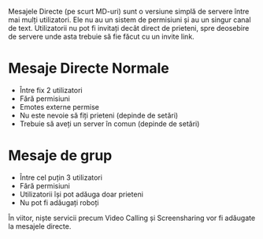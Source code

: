 
<!-- TITLE:Mesaje Directe -->
<!-- SUBTITLE: Trimite direct mesaje utilizatorilor înafara serverelor  -->

Mesajele Directe (pe scurt MD-uri) sunt o versiune simplă de servere între mai mulți utilizatori. Ele nu au un sistem de permisiuni și au un singur canal de text. Utilizatorii nu pot fi invitați decât direct de prieteni, spre deosebire de servere unde asta trebuie să fie făcut cu un invite link.

# Mesaje Directe Normale

- Între fix 2 utilizatori
- Fără permisiuni
- Emotes externe permise
- Nu este nevoie să fiți prieteni (depinde de setări)
- Trebuie să aveți un server în comun (depinde de setări)

# Mesaje de grup

- Între cel puțin 3 utilizatori
- Fără permisiuni
- Utilizatorii își pot adăuga doar prieteni
- Nu pot fi adăugați roboți

În viitor, niște servicii precum Video  Calling și Screensharing vor fi adăugate la mesajele directe.